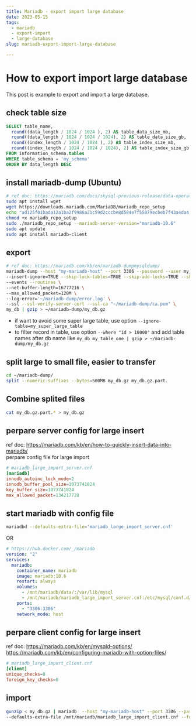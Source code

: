 ```yaml
---
title: Mariadb - export import large database
date: 2023-05-15
tags:
  - mariadb
  - export-import
  - large-database
slug: mariadb-export-import-large-database

---
```


# How to export import large database

This post is example to export and import a large database.

<!-- more -->

## check table size

```sql
SELECT table_name,
  round((data_length / 1024 / 1024 ), 2) AS table_data_size_mb,
  round((data_length / 1024 / 1024 / 1024), 2) AS table_data_size_gb,
  round((index_length / 1024 / 1024 ), 2) AS table_index_size_mb,
  round((index_length / 1024 / 1024 / 1024), 2) AS table_index_size_gb
FROM information_schema.tables
WHERE table_schema = 'my_schema'
ORDER BY data_length DESC
```

## install mariadb-dump (Ubuntu)

```bash
# ref doc: https://mariadb.com/docs/skysql-previous-release/data-operations/backup-restore/manual-backup/#Installation
sudo apt install wget
wget https://downloads.mariadb.com/MariaDB/mariadb_repo_setup
echo "ad125f01bada12a1ba2f9986a21c59d2cccbe8d584e7f55079ecbeb7f43a4da4 mariadb_repo_setup" | sha256sum -c -
chmod +x mariadb_repo_setup
sudo ./mariadb_repo_setup --mariadb-server-version="mariadb-10.6"
sudo apt update
sudo apt install mariadb-client
```

## export

```bash
# ref doc: https://mariadb.com/kb/en/mariadb-dumpmysqldump/
mariadb-dump --host "my-mariadb-host" --port 3306 --password --user my_db_user \
--insert-ignore=TRUE --skip-lock-tables=TRUE --skip-add-locks=TRUE --skip-add-drop-table=TRUE \
--events --routines \
--net-buffer-length=16777216 \
--max_allowed_packet=128M \
--log-error='~/mariadb-dump/error.log' \
--ssl --ssl-verify-server-cert --ssl-ca "~/mariadb-dump/ca.pem" \
my_db | gzip > ~/mariadb-dump/my_db.gz
```

- if want to avoid some super large table, use option `--ignore-table=my_super_large_table`
- to filter record in table, use option `--where "id > 10000"` and add table names after db name like `my_db my_table_one | gzip > ~/mariadb-dump/my_db.gz`

## split large to small file, easier to transfer

```bash
cd ~/mariadb-dump/
split --numeric-suffixes --bytes=500MB my_db.gz my_db.gz.part.
```

## Combine splited files

```bash
cat my_db.gz.part.* > my_db.gz
```

## perpare server config for large insert

ref doc: https://mariadb.com/kb/en/how-to-quickly-insert-data-into-mariadb/  
perpare config file for large import

```toml
# mariadb_large_import_server.cnf
[mariadb]
innodb_autoinc_lock_mode=2
innodb_buffer_pool_size=1073741824
key_buffer_size=1073741824
max_allowed_packet=134217728
```

## start mariadb with config file

```bash
mariadbd --defaults-extra-file='mariadb_large_import_server.cnf'
```

OR

```yaml
# https://hub.docker.com/_/mariadb
version: "2"
services:
  mariadb:
    container_name: mariadb
    image: mariadb:10.6
    restart: always
    volumes:
      - /mnt/mariadb/data/:/var/lib/mysql
      - /mnt/mariadb/mariadb_large_import_server.cnf:/etc/mysql/conf.d/mariadb_large_import_server.cnf
    ports:
      - "3306:3306"
    network_mode: host
```

## perpare client config for large insert

ref doc:
https://mariadb.com/kb/en/mysqld-options/
https://mariadb.com/kb/en/configuring-mariadb-with-option-files/

```toml
# mariadb_large_import_client.cnf
[client]
unique_checks=0
foreign_key_checks=0
```

## import

```bash
gunzip < my_db.gz | mariadb  --host "my-mariadb-host" --port 3306 --password --user my_db_user \
--defaults-extra-file /mnt/mariadb/mariadb_large_import_client.cnf --force
```
